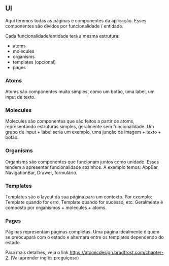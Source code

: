 ## UI

Aqui teremos todas as páginas e componentes da aplicação. Esses componentes são dividos por funcionalidade / entidade.

Cada funcionalidade/entidade terá a mesma estrutura:

- atoms
- molecules
- organisms
- templates (opcional)
- pages

### Atoms
Atoms são componentes muito simples, como um botão, uma label, um input de texto.

### Molecules
Molecules são componentes que são feitos a partir de atoms, representando estruturas simples, geralmente sem funcionalidade. Um grupo de input + label seria um exemplo, uma junção de imagem + texto + botão.

### Organisms
Organisms são componentes que funcionam juntos como unidade. Esses tendem a apresentar funcionalidade sozinhos. A exemplo temos: AppBar, NavigationBar, Drawer, formulário.

### Templates
Templates são o layout da sua página para um contexto. Por exemplo: Template quando for erro, Template quando for sucesso, etc. Geralmente é composto por organismos + molecules + atoms.

### Pages
Páginas representam páginas completas. Uma página idealmente é quem se preocupará com o estado e alternará entre os templates dependendo do estado.

Para mais detalhes, veja o link https://atomicdesign.bradfrost.com/chapter-2. (Vai aprender inglês preguiçoso)